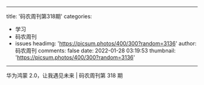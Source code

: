 
---
title: '码农周刊第318期'
categories: 
 - 学习
 - 码农周刊
 - issues
headimg: 'https://picsum.photos/400/300?random=3136'
author: 码农周刊
comments: false
date: 2022-01-28 03:19:53
thumbnail: 'https://picsum.photos/400/300?random=3136'
---

<div>   
华为鸿蒙 2.0，让我遇见未来 | 码农周刊第 318 期  
</div>
            